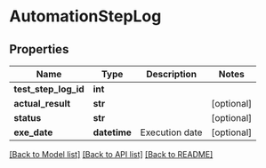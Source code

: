 # AutomationStepLog

## Properties
Name | Type | Description | Notes
------------ | ------------- | ------------- | -------------
**test_step_log_id** | **int** |  | 
**actual_result** | **str** |  | [optional] 
**status** | **str** |  | [optional] 
**exe_date** | **datetime** | Execution date | [optional] 

[[Back to Model list]](../README.md#documentation-for-models) [[Back to API list]](../README.md#documentation-for-api-endpoints) [[Back to README]](../README.md)


